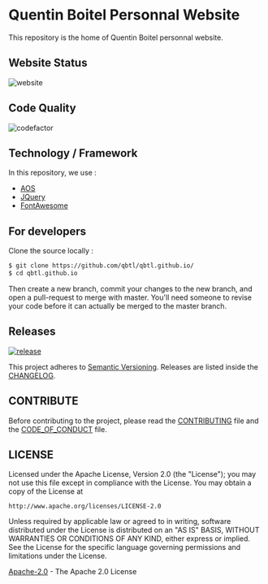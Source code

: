 # Quentin Boitel Personnal Website

This repository is the home of Quentin Boitel personnal website.

## Website Status

![website](https://img.shields.io/website?labelColor=black&down_color=ED1C24&down_message=under%20maintenance&label=status&up_color=149551&up_message=up%20and%20running&url=https%3A%2F%2Fqbtl.github.io)

## Code Quality

![codefactor](https://img.shields.io/codefactor/grade/github/qbtl/qbtl.github.io/master?label=CodeFactor&labelColor=black&color=149551&logo=codefactor&logoColor=white)

## Technology / Framework

In this repository, we use :

* [AOS](https://github.com/michalsnik/aos/)
* [JQuery](https://www.jquery.com)
* [FontAwesome](https://origin.fontawesome.com)

## For developers

Clone the source locally :

```sh
$ git clone https://github.com/qbtl/qbtl.github.io/
$ cd qbtl.github.io
```

Then create a new branch, commit your changes to the new branch, and open a pull-request to merge with master.
You'll need someone to revise your code before it can actually be merged to the master branch.

## Releases

[![release](https://img.shields.io/github/v/release/qbtl/qbtl.github.io.svg?label=Version&labelColor=black&logo=github&sort=semver)](https://github.com/qbtl/qbtl.github.io/releases/)

This project adheres to [Semantic Versioning](https://semver.org/spec/v2.0.0.html).
Releases are listed inside the [CHANGELOG](https://www.github.com/qbtl/qbtl.github.io/blob/master/docs/CHANGELOG.md).

## CONTRIBUTE

Before contributing to the project, please read the [CONTRIBUTING](https://www.github.com/qbtl/qbtl.github.io/blob/master/docs/CONTRIBUTING.md) file and the [CODE_OF_CONDUCT](https://www.github.com/qbtl/qbtl.github.io/blob/master/docs/CODE_OF_CONDUCT.md) file.

## LICENSE

Licensed under the Apache License, Version 2.0 (the "License");
you may not use this file except in compliance with the License.
You may obtain a copy of the License at

`http://www.apache.org/licenses/LICENSE-2.0`

Unless required by applicable law or agreed to in writing, software
distributed under the License is distributed on an "AS IS" BASIS,
WITHOUT WARRANTIES OR CONDITIONS OF ANY KIND, either express or implied.
See the License for the specific language governing permissions and
limitations under the License.

[Apache-2.0](https://apache.org/licenses/LICENSE-2.0) - The Apache 2.0 License
